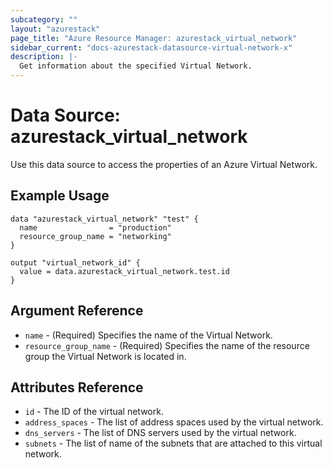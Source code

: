 ```yaml
---
subcategory: ""
layout: "azurestack"
page_title: "Azure Resource Manager: azurestack_virtual_network"
sidebar_current: "docs-azurestack-datasource-virtual-network-x"
description: |-
  Get information about the specified Virtual Network.
---
```


# Data Source: azurestack_virtual_network

Use this data source to access the properties of an Azure Virtual Network.

## Example Usage

```hcl
data "azurestack_virtual_network" "test" {
  name                = "production"
  resource_group_name = "networking"
}

output "virtual_network_id" {
  value = data.azurestack_virtual_network.test.id
}
```

## Argument Reference

* `name` - (Required) Specifies the name of the Virtual Network.
* `resource_group_name` - (Required) Specifies the name of the resource group the Virtual Network is located in.

## Attributes Reference

* `id` - The ID of the virtual network.
* `address_spaces` - The list of address spaces used by the virtual network.
* `dns_servers` - The list of DNS servers used by the virtual network.
* `subnets` - The list of name of the subnets that are attached to this virtual network.
